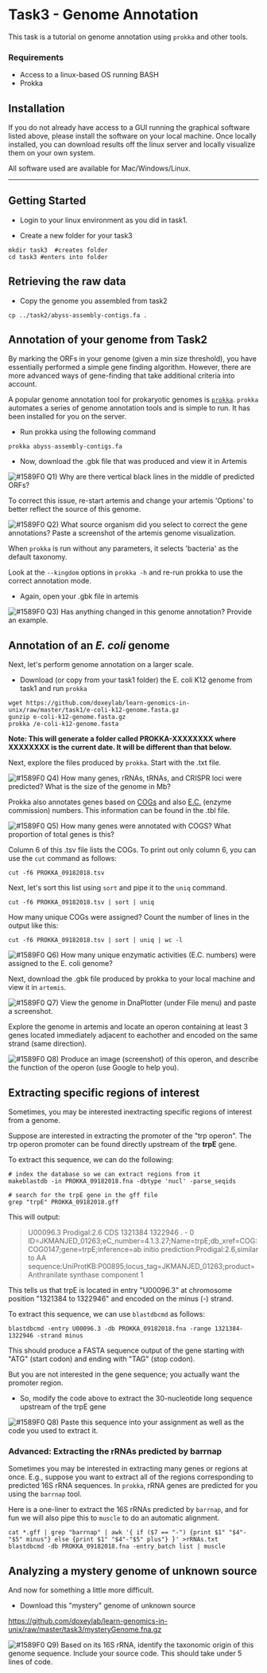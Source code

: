 # Task3 - Genome Annotation

This task is a tutorial on genome annotation using `prokka` and other tools.

### Requirements

* Access to a linux-based OS running BASH
* Prokka

## Installation

If you do not already have access to a GUI running the graphical software listed above, please install the software on your local machine. Once locally installed, you can download results off the linux server and locally visualize them on your own system.

All software used are available for Mac/Windows/Linux.

---

## Getting Started

* Login to your linux environment as you did in task1.

* Create a new folder for your task3

```
mkdir task3  #creates folder
cd task3 #enters into folder
```

## Retrieving the raw data

* Copy the genome you assembled from task2

```
cp ../task2/abyss-assembly-contigs.fa . 
```

## Annotation of your genome from Task2

By marking the ORFs in your genome (given a min size threshold), you have essentially performed a simple gene finding algorithm. However, there are more advanced ways of gene-finding that take additional criteria into account.

A popular genome annotation tool for prokaryotic genomes is [`prokka`](https://github.com/tseemann/prokka).
`prokka` automates a series of genome annotation tools and is simple to run. It has been installed for you on the server.

* Run prokka using the following command

```
prokka abyss-assembly-contigs.fa
```

* Now, download the .gbk file that was produced and view it in Artemis

![#1589F0](https://placehold.it/15/1589F0/000000?text=+) Q1) Why are there vertical black lines in the middle of predicted ORFs?

To correct this issue, re-start artemis and change your artemis 'Options' to better reflect the source of this genome.

![#1589F0](https://placehold.it/15/1589F0/000000?text=+) Q2) What source organism did you select to correct the gene annotations? Paste a screenshot of the artemis genome visualization.

When `prokka` is run without any parameters, it selects 'bacteria' as the default taxonomy.

Look at the `--kingdom` options in `prokka -h` and re-run prokka to use the correct annotation mode.

* Again, open your .gbk file in artemis

![#1589F0](https://placehold.it/15/1589F0/000000?text=+) Q3) Has anything changed in this genome annotation? Provide an example. 


## Annotation of an <i>E. coli</i> genome

Next, let's perform genome annotation on a larger scale.

* Download (or copy from your task1 folder) the E. coli K12 genome from task1 and run `prokka`

```
wget https://github.com/doxeylab/learn-genomics-in-unix/raw/master/task1/e-coli-k12-genome.fasta.gz
gunzip e-coli-k12-genome.fasta.gz
prokka /e-coli-k12-genome.fasta
```

<b>Note: This will generate a folder called PROKKA-XXXXXXXX where XXXXXXXX is the current date. It will be different than that below.</b>

Next, explore the files produced by `prokka`. Start with the .txt file.

![#1589F0](https://placehold.it/15/1589F0/000000?text=+) Q4) How many genes, rRNAs, tRNAs, and CRISPR loci were predicted? What is the size of the genome in Mb?

Prokka also annotates genes based on [COGs](https://www.ncbi.nlm.nih.gov/COG/) and also [E.C.](https://enzyme.expasy.org/) (enzyme commission) numbers. This information can be found in the .tbl file. 

![#1589F0](https://placehold.it/15/1589F0/000000?text=+) Q5) How many genes were annotated with COGS? What proportion of total genes is this?

Column 6 of this .tsv file lists the COGs. To print out only column 6, you can use the `cut` command as follows:

```
cut -f6 PROKKA_09182018.tsv
```

Next, let's sort this list using `sort` and pipe it to the `uniq` command.

```
cut -f6 PROKKA_09182018.tsv | sort | uniq
```

How many unique COGs were assigned? Count the number of lines in the output like this:

```
cut -f6 PROKKA_09182018.tsv | sort | uniq | wc -l
```

![#1589F0](https://placehold.it/15/1589F0/000000?text=+) Q6) How many unique enzymatic activities (E.C. numbers) were assigned to the E. coli genome?


Next, download the .gbk file produced by prokka to your local machine and view it in `artemis`.

![#1589F0](https://placehold.it/15/1589F0/000000?text=+) Q7) View the genome in DnaPlotter (under File menu) and paste a screenshot.

Explore the genome in artemis and locate an operon containing at least 3 genes located immediately adjacent to eachother and encoded on the same strand (same direction).

![#1589F0](https://placehold.it/15/1589F0/000000?text=+) Q8) Produce an image (screenshot) of this operon, and describe the function of the operon (use Google to help you).


## Extracting specific regions of interest

Sometimes, you may be interested inextracting specific regions of interest from a genome. 

Suppose are interested in extracting the promoter of the "trp operon". The trp operon promoter can be found directly upstream of the <b>trpE</b> gene.

To extract this sequence, we can do the following:

```
# index the database so we can extract regions from it
makeblastdb -in PROKKA_09182018.fna -dbtype 'nucl' -parse_seqids

# search for the trpE gene in the gff file
grep "trpE" PROKKA_09182018.gff
```

This will output:

>U00096.3        Prodigal:2.6    CDS     1321384 1322946 .       -       0       ID=JKMANJED_01263;eC_number=4.1.3.27;Name=trpE;db_xref=COG:COG0147;gene=trpE;inference=ab initio prediction:Prodigal:2.6,similar to AA sequence:UniProtKB:P00895;locus_tag=JKMANJED_01263;product=Anthranilate synthase component 1

This tells us that trpE is located in entry "U00096.3" at chromosome position "1321384 to 1322946" and encoded on the minus (-) strand.

To extract this sequence, we can use `blastdbcmd` as follows:

```
blastdbcmd -entry U00096.3 -db PROKKA_09182018.fna -range 1321384-1322946 -strand minus
```

This should produce a FASTA sequence output of the gene starting with "ATG" (start codon) and ending with "TAG" (stop codon).

But you are not interested in the gene sequence; you actually want the promoter region.

* So, modify the code above to extract the 30-nucleotide long sequence upstream of the trpE gene

![#1589F0](https://placehold.it/15/1589F0/000000?text=+) Q8) Paste this sequence into your assignment as well as the code you used to extract it.

### Advanced: Extracting the rRNAs predicted by barrnap

Sometimes you may be interested in extracting many genes or regions at once. E.g., suppose you want to extract all of the regions corresponding to predicted 16S rRNA sequences. In `prokka`, rRNA genes are predicted for you using the `barrnap` tool.

Here is a one-liner to extract the 16S rRNAs predicted by `barrnap`, and for fun we will also pipe this to `muscle` to do an automatic alignment.

```
cat *.gff | grep "barrnap" | awk '{ if ($7 == "-") {print $1" "$4"-"$5" minus"} else {print $1" "$4"-"$5" plus"} }' >rRNAs.txt
blastdbcmd -db PROKKA_09182018.fna -entry_batch list | muscle
```


## Analyzing a mystery genome of unknown source

And now for something a little more difficult.

* Download this "mystery" genome of unknown source

https://github.com/doxeylab/learn-genomics-in-unix/raw/master/task3/mysteryGenome.fna.gz

![#1589F0](https://placehold.it/15/1589F0/000000?text=+) Q9) Based on its 16S rRNA, identify the taxonomic origin of this genome sequence. Include your source code. This should take under 5 lines of code.







